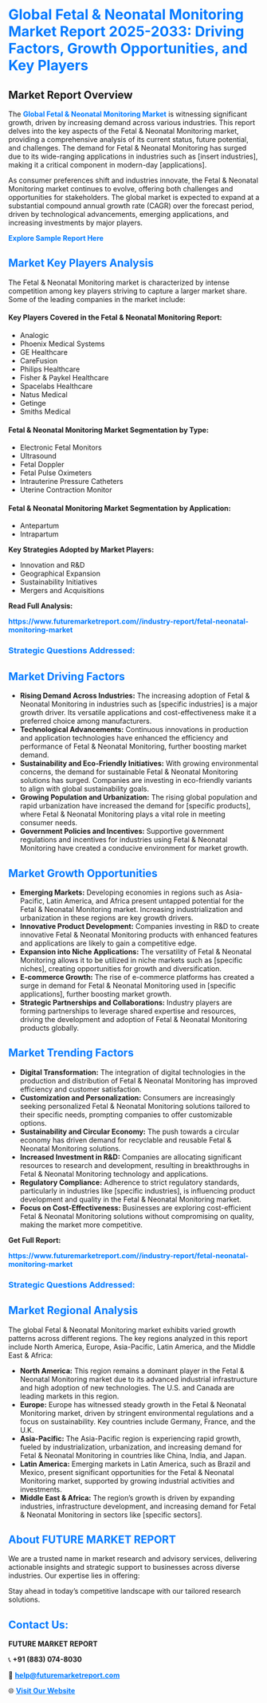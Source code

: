 <h1 style="color: #007BFF;">Global Fetal & Neonatal Monitoring Market Report 2025-2033: Driving Factors, Growth Opportunities, and Key Players</h1>

<section id="overview">
<h2>Market Report Overview</h2>
<p>The <a href="https://www.futuremarketreport.com//industry-report/fetal-neonatal-monitoring-market" style="color: #007BFF; text-decoration: none;"><strong>Global Fetal & Neonatal Monitoring Market</strong></a> is witnessing significant growth, driven by increasing demand across various industries. This report delves into the key aspects of the Fetal & Neonatal Monitoring market, providing a comprehensive analysis of its current status, future potential, and challenges. The demand for Fetal & Neonatal Monitoring has surged due to its wide-ranging applications in industries such as [insert industries], making it a critical component in modern-day [applications].</p>
<p>As consumer preferences shift and industries innovate, the Fetal & Neonatal Monitoring market continues to evolve, offering both challenges and opportunities for stakeholders. The global market is expected to expand at a substantial compound annual growth rate (CAGR) over the forecast period, driven by technological advancements, emerging applications, and increasing investments by major players.</p>
</section>

<section id="overview">
<p><a href="https://www.futuremarketreport.com//request-sample/reportId=82704" style="color: #007BFF; text-decoration: none;"><strong>Explore Sample Report Here</strong></a></p>
</section>

<section id="key-players">
<h2 style="color: #007BFF;">Market Key Players Analysis</h2>
<p>The Fetal & Neonatal Monitoring market is characterized by intense competition among key players striving to capture a larger market share. Some of the leading companies in the market include:</p>
<h4>Key Players Covered in the Fetal & Neonatal Monitoring Report:</h4>
<ul><li>Analogic</li><li>Phoenix Medical Systems</li><li>GE Healthcare</li><li>CareFusion</li><li>Philips Healthcare</li><li>Fisher &amp; Paykel Healthcare</li><li>Spacelabs Healthcare</li><li>Natus Medical</li><li>Getinge</li><li>Smiths Medical</li></ul>
<h4>Fetal & Neonatal Monitoring Market Segmentation by Type:</h4>
<ul><li>Electronic Fetal Monitors</li><li>Ultrasound</li><li>Fetal Doppler</li><li>Fetal Pulse Oximeters</li><li>Intrauterine Pressure Catheters</li><li>Uterine Contraction Monitor</li></ul>

<h4>Fetal & Neonatal Monitoring Market Segmentation by Application:</h4>
<ul><li>Antepartum</li><li>Intrapartum</li></ul>
<p><strong>Key Strategies Adopted by Market Players:</strong></p>
<ul>
<li>Innovation and R&D</li>
<li>Geographical Expansion</li>
<li>Sustainability Initiatives</li>
<li>Mergers and Acquisitions</li>
</ul>
</section>

<section>
<p><strong>Read Full Analysis: </strong></p><a href="https://www.futuremarketreport.com//industry-report/fetal-neonatal-monitoring-market" style="color: #007BFF; text-decoration: none;"><strong>https://www.futuremarketreport.com//industry-report/fetal-neonatal-monitoring-market</strong></a>
<h3 style="color: #007BFF;">Strategic Questions Addressed:</h3>
</section>

<section id="driving-factors">
<h2 style="color: #007BFF;">Market Driving Factors</h2>
<ul>
<li><strong>Rising Demand Across Industries:</strong> The increasing adoption of Fetal & Neonatal Monitoring in industries such as [specific industries] is a major growth driver. Its versatile applications and cost-effectiveness make it a preferred choice among manufacturers.</li>
<li><strong>Technological Advancements:</strong> Continuous innovations in production and application technologies have enhanced the efficiency and performance of Fetal & Neonatal Monitoring, further boosting market demand.</li>
<li><strong>Sustainability and Eco-Friendly Initiatives:</strong> With growing environmental concerns, the demand for sustainable Fetal & Neonatal Monitoring solutions has surged. Companies are investing in eco-friendly variants to align with global sustainability goals.</li>
<li><strong>Growing Population and Urbanization:</strong> The rising global population and rapid urbanization have increased the demand for [specific products], where Fetal & Neonatal Monitoring plays a vital role in meeting consumer needs.</li>
<li><strong>Government Policies and Incentives:</strong> Supportive government regulations and incentives for industries using Fetal & Neonatal Monitoring have created a conducive environment for market growth.</li>
</ul>
</section>

<section id="growth-opportunities">
<h2 style="color: #007BFF;">Market Growth Opportunities</h2>
<ul>
<li><strong>Emerging Markets:</strong> Developing economies in regions such as Asia-Pacific, Latin America, and Africa present untapped potential for the Fetal & Neonatal Monitoring market. Increasing industrialization and urbanization in these regions are key growth drivers.</li>
<li><strong>Innovative Product Development:</strong> Companies investing in R&D to create innovative Fetal & Neonatal Monitoring products with enhanced features and applications are likely to gain a competitive edge.</li>
<li><strong>Expansion into Niche Applications:</strong> The versatility of Fetal & Neonatal Monitoring allows it to be utilized in niche markets such as [specific niches], creating opportunities for growth and diversification.</li>
<li><strong>E-commerce Growth:</strong> The rise of e-commerce platforms has created a surge in demand for Fetal & Neonatal Monitoring used in [specific applications], further boosting market growth.</li>
<li><strong>Strategic Partnerships and Collaborations:</strong> Industry players are forming partnerships to leverage shared expertise and resources, driving the development and adoption of Fetal & Neonatal Monitoring products globally.</li>
</ul>
</section>

<section id="trending-factors">
<h2 style="color: #007BFF;">Market Trending Factors</h2>
<ul>
<li><strong>Digital Transformation:</strong> The integration of digital technologies in the production and distribution of Fetal & Neonatal Monitoring has improved efficiency and customer satisfaction.</li>
<li><strong>Customization and Personalization:</strong> Consumers are increasingly seeking personalized Fetal & Neonatal Monitoring solutions tailored to their specific needs, prompting companies to offer customizable options.</li>
<li><strong>Sustainability and Circular Economy:</strong> The push towards a circular economy has driven demand for recyclable and reusable Fetal & Neonatal Monitoring solutions.</li>
<li><strong>Increased Investment in R&D:</strong> Companies are allocating significant resources to research and development, resulting in breakthroughs in Fetal & Neonatal Monitoring technology and applications.</li>
<li><strong>Regulatory Compliance:</strong> Adherence to strict regulatory standards, particularly in industries like [specific industries], is influencing product development and quality in the Fetal & Neonatal Monitoring market.</li>
<li><strong>Focus on Cost-Effectiveness:</strong> Businesses are exploring cost-efficient Fetal & Neonatal Monitoring solutions without compromising on quality, making the market more competitive.</li>
</ul>
</section>

<section>
<p><strong>Get Full Report: </strong></p><a href="https://www.futuremarketreport.com//industry-report/fetal-neonatal-monitoring-market" style="color: #007BFF; text-decoration: none;"><strong>https://www.futuremarketreport.com//industry-report/fetal-neonatal-monitoring-market</strong></a>
<h3 style="color: #007BFF;">Strategic Questions Addressed:</h3>
</section>


<section id="regional-analysis">
<h2 style="color: #007BFF;">Market Regional Analysis</h2>
<p>The global Fetal & Neonatal Monitoring market exhibits varied growth patterns across different regions. The key regions analyzed in this report include North America, Europe, Asia-Pacific, Latin America, and the Middle East & Africa:</p>
<ul>
<li><strong>North America:</strong> This region remains a dominant player in the Fetal & Neonatal Monitoring market due to its advanced industrial infrastructure and high adoption of new technologies. The U.S. and Canada are leading markets in this region.</li>
<li><strong>Europe:</strong> Europe has witnessed steady growth in the Fetal & Neonatal Monitoring market, driven by stringent environmental regulations and a focus on sustainability. Key countries include Germany, France, and the U.K.</li>
<li><strong>Asia-Pacific:</strong> The Asia-Pacific region is experiencing rapid growth, fueled by industrialization, urbanization, and increasing demand for Fetal & Neonatal Monitoring in countries like China, India, and Japan.</li>
<li><strong>Latin America:</strong> Emerging markets in Latin America, such as Brazil and Mexico, present significant opportunities for the Fetal & Neonatal Monitoring market, supported by growing industrial activities and investments.</li>
<li><strong>Middle East & Africa:</strong> The region’s growth is driven by expanding industries, infrastructure development, and increasing demand for Fetal & Neonatal Monitoring in sectors like [specific sectors].</li>
</ul>
</section>

<footer>
<h2 style="color: #007BFF;">About FUTURE MARKET REPORT</h2>
<p>We are a trusted name in market research and advisory services, delivering actionable insights and strategic support to businesses across diverse industries. Our expertise lies in offering:</p>

<p>Stay ahead in today’s competitive landscape with our tailored research solutions.</p>

<h2 style="color: #007BFF;">Contact Us:</h2>
<p><strong>FUTURE MARKET REPORT</strong></p>
<p>📞 <strong>+91 (883) 074-8030</strong></p>
<p>📧 <strong><a href="mailto:help@futuremarketreport.com" style="color: #007BFF;">help@futuremarketreport.com</a></strong></p>
<p>🌐 <strong><a href="https://www.futuremarketreport.com/" style="color: #007BFF;">Visit Our Website</a></strong></p>
</footer>